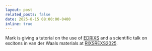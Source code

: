 ```yaml
---
layout: post
related_posts: false
date: 2025-8-15 08:00:00-0400
inline: true
---
```


Mark is giving a tutorial on the use of [EDRIXS](https://edrixs.github.io/RIXSREXS2025-tutorial/) and a scientific talk on excitons in van der Waals materials at [RIXSREXS2025](https://pages.cnpem.br/rixsrexs2025/).